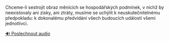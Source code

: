 
Chceme-li sestrojit obraz měnících se hospodářských podmínek, v nichž by neexistovaly ani zisky, ani ztráty, musíme se uchýlit k neuskutečnitelnému předpokladu: k dokonalému předvídání všech budoucích událostí všemi jednotlivci.

[🔊 Poslechnout audio](/data/7-paragraphs/audio/chapter_59/para_003-Chceme-li-sestrojit-obraz-mncch-se-hospodskc.mp3)
